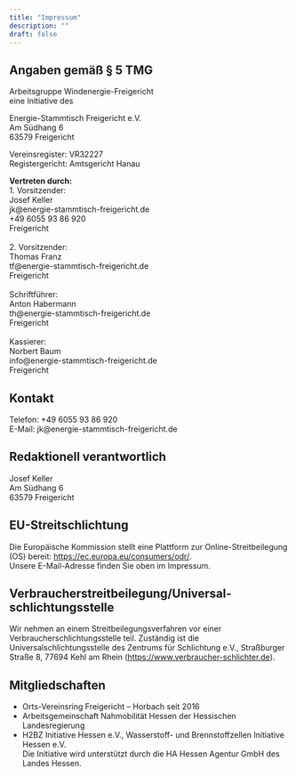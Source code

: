```yaml
---
title: "Impressum"
description: ""
draft: false
---
```

<h2>Angaben gemäß § 5 TMG</h2>
<p>Arbeitsgruppe Windenergie-Freigericht<br />
eine Initiative des</p>

<p>Energie-Stammtisch Freigericht e.V.<br />
Am Südhang 6<br />
63579 Freigericht</p>

<p>Vereinsregister: VR32227<br />
Registergericht: Amtsgericht Hanau</p>

<p><strong>Vertreten durch:</strong><br />
1. Vorsitzender:<br />
Josef Keller<br />
jk@energie-stammtisch-freigericht.de<br />
+49 6055 93 86 920<br />
Freigericht<br />
<br />
2. Vorsitzender:<br />
Thomas Franz<br />
tf@energie-stammtisch-freigericht.de<br />
Freigericht<br />
<br />
Schriftführer:<br />
Anton Habermann<br />
th@energie-stammtisch-freigericht.de<br />
Freigericht<br />
<br />
Kassierer:<br />
Norbert Baum<br />
info@energie-stammtisch-freigericht.de<br />
Freigericht</p>

<h2>Kontakt</h2>
<p>Telefon: +49 6055 93 86 920<br />
E-Mail: jk@energie-stammtisch-freigericht.de</p>

<h2>Redaktionell verantwortlich</h2>
<p>Josef Keller<br />
Am Südhang 6<br />
63579 Freigericht</p>

<h2>EU-Streitschlichtung</h2>
<p>Die Europäische Kommission stellt eine Plattform zur Online-Streitbeilegung (OS) bereit: <a href="https://ec.europa.eu/consumers/odr/" target="_blank" rel="noopener noreferrer">https://ec.europa.eu/consumers/odr/</a>.<br /> Unsere E-Mail-Adresse finden Sie oben im Impressum.</p>

<h2>Verbraucher­streit­beilegung/Universal­schlichtungs­stelle</h2>
<p>Wir nehmen an einem Streitbeilegungsverfahren vor einer Verbraucherschlichtungsstelle teil. Zuständig ist die Universalschlichtungsstelle des Zentrums für Schlichtung e.V., Straßburger Straße 8, 77694 Kehl am Rhein (<a href="https://www.verbraucher-schlichter.de" rel="noopener noreferrer" target="_blank">https://www.verbraucher-schlichter.de</a>).</p>

## Mitgliedschaften

- Orts-Vereinsring Freigericht – Horbach seit 2016
- Arbeitsgemeinschaft Nahmobilität Hessen der Hessischen Landesregierung
- H2BZ Initiative Hessen e.V., Wasserstoff- und Brennstoffzellen Initiative Hessen e.V.  
Die Initiative wird unterstützt durch die HA Hessen Agentur GmbH des Landes Hessen.
